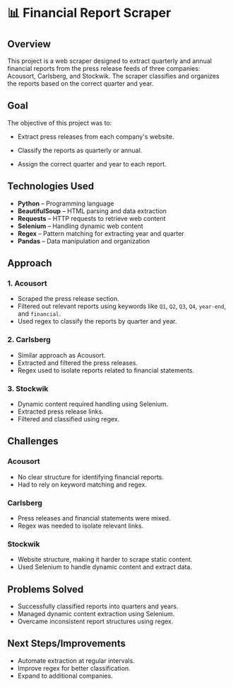 # 📊 Financial Report Scraper

## Overview

This project is a web scraper designed to extract quarterly and annual financial reports from the press release feeds of three companies: Acousort, Carlsberg, and Stockwik. The scraper classifies and organizes the reports based on the correct quarter and year.

## Goal
The objective of this project was to:

- Extract press releases from each company's website.

- Classify the reports as quarterly or annual.

- Assign the correct quarter and year to each report.

## Technologies Used
- **Python** – Programming language
- **BeautifulSoup** – HTML parsing and data extraction
- **Requests** – HTTP requests to retrieve web content
- **Selenium** – Handling dynamic web content
- **Regex** – Pattern matching for extracting year and quarter
- **Pandas** – Data manipulation and organization

## Approach
### 1. **Acousort**
- Scraped the press release section.
- Filtered out relevant reports using keywords like `Q1`, `Q2`, `Q3`, `Q4`, `year-end`, and `financial`.
- Used regex to classify the reports by quarter and year.

### 2. **Carlsberg**
- Similar approach as Acousort.
- Extracted and filtered the press releases.
- Regex used to isolate reports related to financial statements.

### 3. **Stockwik**
- Dynamic content required handling using Selenium.
- Extracted press release links.
- Filtered and classified using regex.

## Challenges
###  **Acousort**
- No clear structure for identifying financial reports.
- Had to rely on keyword matching and regex.

### **Carlsberg**
- Press releases and financial statements were mixed.
- Regex was needed to isolate relevant links.

### **Stockwik**
- Website structure, making it harder to scrape static content.
- Used Selenium to handle dynamic content and extract data.

## Problems Solved
- Successfully classified reports into quarters and years.
- Managed dynamic content extraction using Selenium.
- Overcame inconsistent report structures using regex.

## Next Steps/Improvements
- Automate extraction at regular intervals.
- Improve regex for better classification.
- Expand to additional companies.


